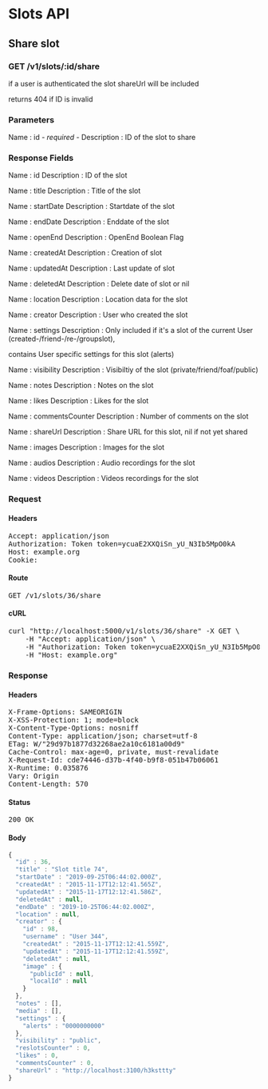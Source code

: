 # Slots API

## Share slot

### GET /v1/slots/:id/share

if a user is authenticated the slot shareUrl will be included

returns 404 if ID is invalid

### Parameters

Name : id *- required -*
Description : ID of the slot to share


### Response Fields

Name : id
Description : ID of the slot

Name : title
Description : Title of the slot

Name : startDate
Description : Startdate of the slot

Name : endDate
Description : Enddate of the slot

Name : openEnd
Description : OpenEnd Boolean Flag

Name : createdAt
Description : Creation of slot

Name : updatedAt
Description : Last update of slot

Name : deletedAt
Description : Delete date of slot or nil

Name : location
Description : Location data for the slot

Name : creator
Description : User who created the slot

Name : settings
Description : Only included if it&#39;s a slot of the current User (created-/friend-/re-/groupslot),

contains User specific settings for this slot (alerts)

Name : visibility
Description : Visibiltiy of the slot (private/friend/foaf/public)

Name : notes
Description : Notes on the slot

Name : likes
Description : Likes for the slot

Name : commentsCounter
Description : Number of comments on the slot

Name : shareUrl
Description : Share URL for this slot, nil if not yet shared

Name : images
Description : Images for the slot

Name : audios
Description : Audio recordings for the slot

Name : videos
Description : Videos recordings for the slot

### Request

#### Headers

<pre>Accept: application/json
Authorization: Token token=ycuaE2XXQiSn_yU_N3Ib5MpO0kA
Host: example.org
Cookie: </pre>

#### Route

<pre>GET /v1/slots/36/share</pre>

#### cURL

<pre class="request">curl &quot;http://localhost:5000/v1/slots/36/share&quot; -X GET \
	-H &quot;Accept: application/json&quot; \
	-H &quot;Authorization: Token token=ycuaE2XXQiSn_yU_N3Ib5MpO0kA&quot; \
	-H &quot;Host: example.org&quot;</pre>

### Response

#### Headers

<pre>X-Frame-Options: SAMEORIGIN
X-XSS-Protection: 1; mode=block
X-Content-Type-Options: nosniff
Content-Type: application/json; charset=utf-8
ETag: W/&quot;29d97b1877d32268ae2a10c6181a00d9&quot;
Cache-Control: max-age=0, private, must-revalidate
X-Request-Id: cde74446-d37b-4f40-b9f8-051b47b06061
X-Runtime: 0.035876
Vary: Origin
Content-Length: 570</pre>

#### Status

<pre>200 OK</pre>

#### Body

```javascript
{
  "id" : 36,
  "title" : "Slot title 74",
  "startDate" : "2019-09-25T06:44:02.000Z",
  "createdAt" : "2015-11-17T12:12:41.565Z",
  "updatedAt" : "2015-11-17T12:12:41.586Z",
  "deletedAt" : null,
  "endDate" : "2019-10-25T06:44:02.000Z",
  "location" : null,
  "creator" : {
    "id" : 98,
    "username" : "User 344",
    "createdAt" : "2015-11-17T12:12:41.559Z",
    "updatedAt" : "2015-11-17T12:12:41.559Z",
    "deletedAt" : null,
    "image" : {
      "publicId" : null,
      "localId" : null
    }
  },
  "notes" : [],
  "media" : [],
  "settings" : {
    "alerts" : "0000000000"
  },
  "visibility" : "public",
  "reslotsCounter" : 0,
  "likes" : 0,
  "commentsCounter" : 0,
  "shareUrl" : "http://localhost:3100/h3ksttty"
}
```

